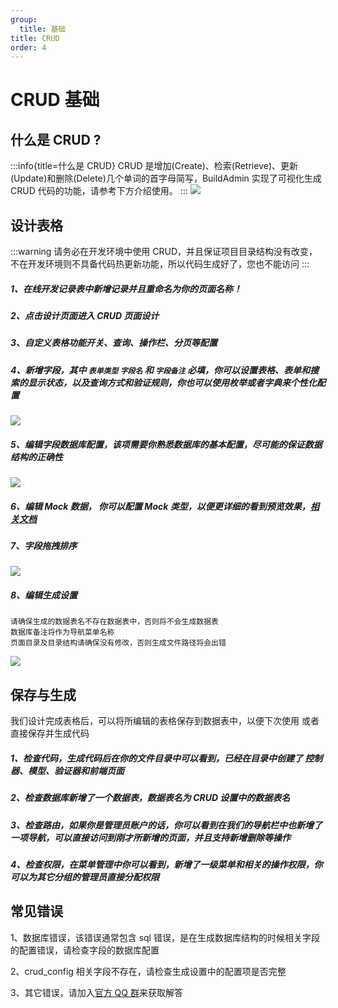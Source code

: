 ```yaml
---
group:
  title: 基础
title: CRUD
order: 4
---
```


# CRUD 基础

## 什么是 CRUD ?

:::info{title=什么是 CRUD}
CRUD 是增加(Create)、检索(Retrieve)、更新(Update)和删除(Delete)几个单词的首字母简写，BuildAdmin 实现了可视化生成 CRUD 代码的功能，请参考下方介绍使用。
:::
<img src="https://xinadmin.oss-cn-beijing.aliyuncs.com/file/crud.png"/>

## 设计表格

:::warning
请务必在开发环境中使用 CRUD，并且保证项目目录结构没有改变，不在开发环境则不具备代码热更新功能，所以代码生成好了，您也不能访问
:::

##### 1、在线开发记录表中新增记录并且重命名为你的页面名称！

##### 2、点击设计页面进入 CRUD 页面设计

##### 3、自定义表格功能开关、查询、操作栏、分页等配置

##### 4、新增字段，其中 `表单类型` `字段名` 和 `字段备注` 必填，你可以设置表格、表单和搜索的显示状态，以及查询方式和验证规则，你也可以使用枚举或者字典来个性化配置

<img src="https://file.xinadmin.cn/file/crud_dataIndex.png"/>

##### 5、编辑字段数据库配置，该项需要你熟悉数据库的基本配置，尽可能的保证数据结构的正确性

<img src="https://file.xinadmin.cn/file/crud_sql.png"/>

##### 6、编辑 Mock 数据， 你可以配置 Mock 类型，以便更详细的看到预览效果，[相关文档](http://mockjs.com/examples.html)

##### 7、字段拖拽排序

<img src="https://file.xinadmin.cn/file/crud_sort.png"/>

##### 8、编辑生成设置

    请确保生成的数据表名不存在数据表中，否则将不会生成数据表
    数据库备注将作为导航菜单名称
    页面目录及目录结构请确保没有修改，否则生成文件路径将会出错

<img src="https://file.xinadmin.cn/file/crud_setting.png"/>

## 保存与生成

我们设计完成表格后，可以将所编辑的表格保存到数据表中，以便下次使用 或者直接保存并生成代码

##### 1、检查代码，生成代码后在你的文件目录中可以看到，已经在目录中创建了 控制器、模型、验证器和前端页面

##### 2、检查数据库新增了一个数据表，数据表名为 CRUD 设置中的数据表名

##### 3、检查路由，如果你是管理员账户的话，你可以看到在我们的导航栏中也新增了一项导航，可以直接访问到刚才所新增的页面，并且支持新增删除等操作

##### 4、检查权限，在菜单管理中你可以看到，新增了一级菜单和相关的操作权限，你可以为其它分组的管理员直接分配权限

## 常见错误

1、数据库错误，该错误通常包含 sql 错误，是在生成数据库结构的时候相关字段的配置错误，请检查字段的数据库配置

2、crud_config 相关字段不存在，请检查生成设置中的配置项是否完整

3、其它错误，请加入[官方 QQ 群](/introduce/author)来获取解答
